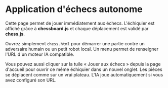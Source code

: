 # Application d'échecs autonome

Cette page permet de jouer immédiatement aux échecs. L'échiquier est affiché grâce à **chessboard.js** et chaque déplacement est validé par **chess.js**.

Ouvrez simplement `chess.html` pour démarrer une partie contre un adversaire humain ou un petit robot local. Un menu permet de renseigner l'URL d'un moteur IA compatible.

Vous pouvez aussi cliquer sur la tuile « Jouer aux échecs » depuis la page d'accueil pour ouvrir ce même échiquier dans un nouvel onglet.
Les pièces se déplacent comme sur un vrai plateau. L'IA joue automatiquement si vous avez configuré son URL.

